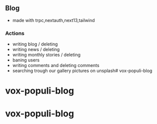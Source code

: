 ## Blog
- made with trpc,nextauth,next13,tailwind

### Actions
- writing blog  / deleting 
- writing news / deleting 
- writing monthly stories / deleting 
- baning users 
- writing comments and deleting comments 
- searching trough our gallery pictures on unsplash# vox-populi-blog
# vox-populi-blog
# vox-populi-blog
